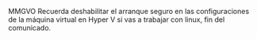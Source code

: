 MMGVO Recuerda deshabilitar el arranque seguro en las configuraciones de la máquina virtual en Hyper V si vas a trabajar con linux, fin del comunicado.